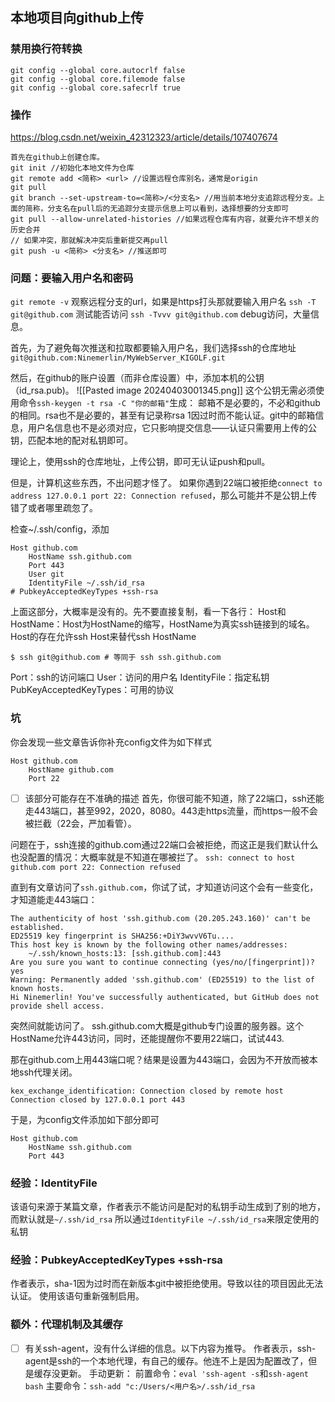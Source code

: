 
## 本地项目向github上传

### 禁用换行符转换
```
git config --global core.autocrlf false
git config --global core.filemode false
git config --global core.safecrlf true
```

### 操作
https://blog.csdn.net/weixin_42312323/article/details/107407674

```
首先在github上创建仓库。
git init //初始化本地文件为仓库
git remote add <简称> <url> //设置远程仓库别名，通常是origin
git pull
git branch --set-upstream-to=<简称>/<分支名> //用当前本地分支追踪远程分支。上面的简称，分支名在pull后的无追踪分支提示信息上可以看到，选择想要的分支即可
git pull --allow-unrelated-histories //如果远程仓库有内容，就要允许不想关的历史合并
// 如果冲突，那就解决冲突后重新提交再pull
git push -u <简称> <分支名> //推送即可
```

### 问题：要输入用户名和密码
`git remote -v` 观察远程分支的url，如果是https打头那就要输入用户名
`ssh -T git@github.com` 测试能否访问
`ssh -Tvvv git@github.com` debug访问，大量信息。

首先，为了避免每次推送和拉取都要输入用户名，我们选择ssh的仓库地址
`git@github.com:Ninemerlin/MyWebServer_KIGOLF.git`

然后，在github的账户设置（而非仓库设置）中，添加本机的公钥（id_rsa.pub)。
![[Pasted image 20240403001345.png]]
这个公钥无需必须使用命令`ssh-keygen -t rsa -C "你的邮箱"`生成：
邮箱不是必要的，不必和github的相同。rsa也不是必要的，甚至有记录称rsa 1因过时而不能认证。git中的邮箱信息，用户名信息也不是必须对应，它只影响提交信息——认证只需要用上传的公钥，匹配本地的配对私钥即可。

理论上，使用ssh的仓库地址，上传公钥，即可无认证push和pull。

但是，计算机这些东西，不出问题才怪了。
如果你遇到22端口被拒绝`connect to address 127.0.0.1 port 22: Connection refused`，那么可能并不是公钥上传错了或者哪里疏忽了。

检查~/.ssh/config，添加
```
Host github.com
	HostName ssh.github.com
	Port 443
	User git
	IdentityFile ~/.ssh/id_rsa
# PubkeyAcceptedKeyTypes +ssh-rsa
```

上面这部分，大概率是没有的。先不要直接复制，看一下各行：
Host和HostName：Host为HostName的缩写，HostName为真实ssh链接到的域名。Host的存在允许ssh Host来替代ssh HostName
```
$ ssh git@github.com # 等同于 ssh ssh.github.com
```
Port：ssh的访问端口
User：访问的用户名
IdentityFile：指定私钥
PubKeyAcceptedKeyTypes：可用的协议

### 坑
你会发现一些文章告诉你补充config文件为如下样式
```
Host github.com
	HostName github.com
	Port 22
```
- [ ] 该部分可能存在不准确的描述
首先，你很可能不知道，除了22端口，ssh还能走443端口，甚至992，2020，8080。443走https流量，而https一般不会被拦截（22会，严加看管）。

问题在于，ssh连接的github.com通过22端口会被拒绝，而这正是我们默认什么也没配置的情况：大概率就是不知道在哪被拦了。
`ssh: connect to host github.com port 22: Connection refused`

直到有文章访问了`ssh.github.com`，你试了试，才知道访问这个会有一些变化，才知道能走443端口：
```
The authenticity of host 'ssh.github.com (20.205.243.160)' can't be established.
ED25519 key fingerprint is SHA256:+DiY3wvvV6Tu....
This host key is known by the following other names/addresses:
    ~/.ssh/known_hosts:13: [ssh.github.com]:443
Are you sure you want to continue connecting (yes/no/[fingerprint])? yes
Warning: Permanently added 'ssh.github.com' (ED25519) to the list of known hosts.
Hi Ninemerlin! You've successfully authenticated, but GitHub does not provide shell access.
```
突然间就能访问了。
ssh.github.com大概是github专门设置的服务器。这个HostName允许443访问，同时，还能提醒你不要用22端口，试试443.

那在github.com上用443端口呢？结果是设置为443端口，会因为不开放而被本地ssh代理关闭。
```
kex_exchange_identification: Connection closed by remote host
Connection closed by 127.0.0.1 port 443
```

于是，为config文件添加如下部分即可
```
Host github.com
	HostName ssh.github.com
	Port 443
```

### 经验：IdentityFile
该语句来源于某篇文章，作者表示不能访问是配对的私钥手动生成到了别的地方，而默认就是`~/.ssh/id_rsa`
所以通过`IdentityFile ~/.ssh/id_rsa`来限定使用的私钥

### 经验：PubkeyAcceptedKeyTypes +ssh-rsa
作者表示，sha-1因为过时而在新版本git中被拒绝使用。导致以往的项目因此无法认证。
使用该语句重新强制启用。

### 额外：代理机制及其缓存
- [ ] 有关ssh-agent，没有什么详细的信息。以下内容为推导。
作者表示，ssh-agent是ssh的一个本地代理，有自己的缓存。他连不上是因为配置改了，但是缓存没更新。
手动更新：
	前置命令：`eval 'ssh-agent -s`和`ssh-agent bash`
	主要命令：`ssh-add "c:/Users/<用户名>/.ssh/id_rsa`
